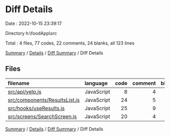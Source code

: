 # Diff Details

Date : 2022-10-15 23:39:17

Directory h:\\foodApp\\src

Total : 4 files,  77 codes, 22 comments, 24 blanks, all 123 lines

[Summary](results.md) / [Details](details.md) / [Diff Summary](diff.md) / Diff Details

## Files
| filename | language | code | comment | blank | total |
| :--- | :--- | ---: | ---: | ---: | ---: |
| [src/api/yelp.js](/src/api/yelp.js) | JavaScript | 8 | 4 | 5 | 17 |
| [src/components/ResultsList.js](/src/components/ResultsList.js) | JavaScript | 24 | 5 | 4 | 33 |
| [src/hooks/useResults.js](/src/hooks/useResults.js) | JavaScript | 25 | 9 | 6 | 40 |
| [src/screens/SearchScreen.js](/src/screens/SearchScreen.js) | JavaScript | 20 | 4 | 9 | 33 |

[Summary](results.md) / [Details](details.md) / [Diff Summary](diff.md) / Diff Details
